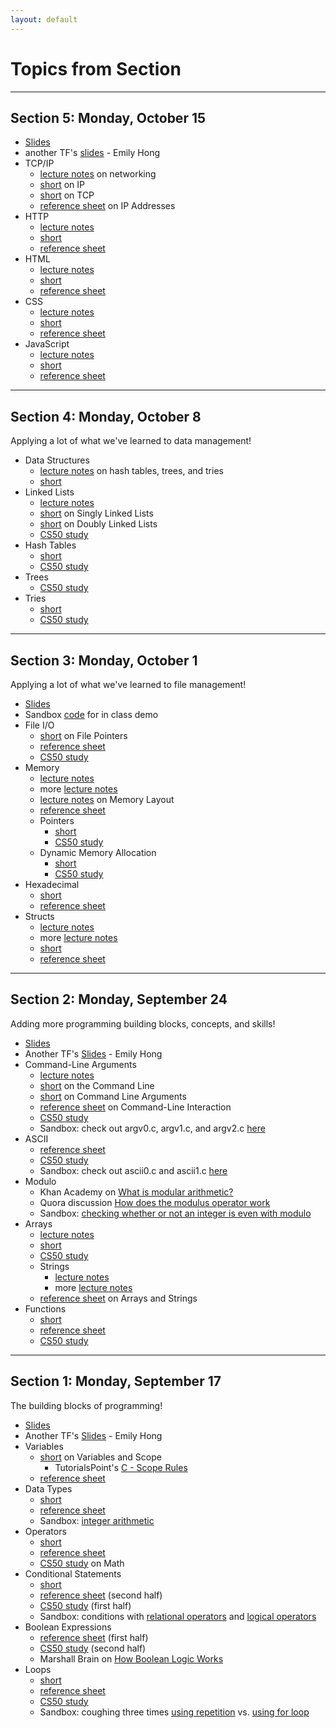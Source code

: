 ```yaml
---
layout: default
---
```


# Topics from Section

---

## Section 5: Monday, October 15
* [Slides](https://docs.google.com/presentation/d/10C6JuFb3v0zvv4mK3Pr_FubZi4h9vkZ7rzJrPBIXuFY/edit?usp=sharing)
* another TF's [slides](https://docs.google.com/presentation/d/1YP_AqbUC6BiZWuhwc42TgGrgFXBoQNLJjA6gzYaA8lY/edit?usp=sharing) - Emily Hong
* TCP/IP
    * [lecture notes](https://cs50.harvard.edu/2018/fall/weeks/5/notes/#networking) on networking
    * [short](https://www.youtube.com/watch?v=A1g9SokDJSU) on IP
    * [short](https://www.youtube.com/watch?v=GP7uvI_6uas) on TCP
    * [reference sheet](https://www.dropbox.com/sh/5y662ey1hc4sde4/AABDvDRUIUfMzW_158F6gS2sa/IP%20Addresses.pdf?dl=0) on IP Addresses
* HTTP
    * [lecture notes](https://cs50.harvard.edu/2018/fall/weeks/5/notes/#http)
    * [short](https://www.youtube.com/watch?v=4axL8Gfw2nI)
    * [reference sheet](https://www.dropbox.com/sh/5y662ey1hc4sde4/AADhzytWLAZus8RisR_Gqgtba/HTTP.pdf?dl=0)
* HTML
    * [lecture notes](https://cs50.harvard.edu/2018/fall/weeks/5/notes/#html)
    * [short](https://www.youtube.com/watch?v=YK78KhMf7bs)
    * [reference sheet](https://www.dropbox.com/sh/5y662ey1hc4sde4/AACgvGnsCdGx38qUwWIdOk-La/HTML.pdf?dl=0)
* CSS
    * [lecture notes](https://cs50.harvard.edu/2018/fall/weeks/5/notes/#css)
    * [short](https://www.youtube.com/watch?v=Ub3FKU21ubk)
    * [reference sheet](https://www.dropbox.com/sh/5y662ey1hc4sde4/AADDrjXL_R2WriHoQ17P4Drha/CSS.pdf?dl=0)
* JavaScript
    * [lecture notes](https://cs50.harvard.edu/2018/fall/weeks/5/notes/#javascript)
    * [short](https://www.youtube.com/watch?v=Z93IaNfavZw)
    * [reference sheet](https://www.dropbox.com/sh/5y662ey1hc4sde4/AAB6bGVtKDSfXRnnAA02Wc5oa/JavaScript.pdf?dl=0)

---

## Section 4: Monday, October 8
Applying a lot of what we've learned to data management!
* Data Structures
    * [lecture notes](https://cs50.harvard.edu/2018/fall/weeks/4/notes/#more-data-structures) on hash tables, trees, and tries
    * [short](https://www.youtube.com/watch?v=3uGchQbk7g8&index=14&t=0s&list=PLhQjrBD2T381k8ul4WQ8SQ165XqY149WW)
* Linked Lists
    * [lecture notes](https://cs50.harvard.edu/2018/fall/weeks/4/notes/#linked-lists)
    * [short](https://www.youtube.com/watch?v=zQI3FyWm144&index=45&t=0s&list=PLhQjrBD2T381k8ul4WQ8SQ165XqY149WW) on Singly Linked Lists
    * [short](https://www.youtube.com/watch?v=FHMPswJDCvU&index=19&t=2s&list=PLhQjrBD2T381k8ul4WQ8SQ165XqY149WW) on Doubly Linked Lists
    * [CS50 study](https://study.cs50.net/linked_lists)
* Hash Tables
    * [short](https://www.youtube.com/watch?v=nvzVHwrrub0&index=25&t=0s&list=PLhQjrBD2T381k8ul4WQ8SQ165XqY149WW)
    * [CS50 study](https://study.cs50.net/hashtables)
* Trees
    * [CS50 study](https://study.cs50.net/trees)
* Tries
    * [short](https://www.youtube.com/watch?v=MC-iQHFdEDI&index=50&t=5s&list=PLhQjrBD2T381k8ul4WQ8SQ165XqY149WW)
    * [CS50 study](https://study.cs50.net/tries)

---

## Section 3: Monday, October 1
Applying a lot of what we've learned to file management!
* [Slides](https://docs.google.com/presentation/d/1Ca1NdbLSlZr5l9woeBxSaCxANLOgewMSq7V52XebVCk/edit?usp=sharing)
* Sandbox [code](http://bit.ly/2NhtUN3) for in class demo
* File I/O
    * [short](https://www.youtube.com/watch?v=bOF-SpEAYgk&index=21&t=863s&list=PLhQjrBD2T381k8ul4WQ8SQ165XqY149WW) on File Pointers
    * [reference sheet](https://www.dropbox.com/sh/5y662ey1hc4sde4/AACjgHN3NtSKk4ShsRDFd_Sja?dl=0&preview=File+I%3AO.pdf)
    * [CS50 study](https://study.cs50.net/io)
* Memory
    * [lecture notes](https://cs50.harvard.edu/2018/fall/weeks/2/notes/#memory)
    * more [lecture notes](https://cs50.harvard.edu/2018/fall/weeks/3/notes/#memory)
    * [lecture notes](https://cs50.harvard.edu/2018/fall/weeks/3/notes/#memory-layout) on Memory Layout
    * [reference sheet](https://www.dropbox.com/sh/5y662ey1hc4sde4/AACjgHN3NtSKk4ShsRDFd_Sja?dl=0&preview=Memory.pdf)
    * Pointers
        * [short](https://www.youtube.com/watch?v=XISnO2YhnsY&index=40&t=347s&list=PLhQjrBD2T381k8ul4WQ8SQ165XqY149WW)
        * [CS50 study](https://study.cs50.net/pointers)
    * Dynamic Memory Allocation
        * [short](https://www.youtube.com/watch?v=xa4ugmMDhiE&t=422s&list=PLhQjrBD2T381k8ul4WQ8SQ165XqY149WW&index=20)
        * [CS50 study](https://study.cs50.net/malloc)
* Hexadecimal
    * [short](https://www.youtube.com/watch?v=u_atXp-NF6w&t=0s&list=PLhQjrBD2T381k8ul4WQ8SQ165XqY149WW&index=26)
    * [reference sheet](https://www.dropbox.com/sh/5y662ey1hc4sde4/AACjgHN3NtSKk4ShsRDFd_Sja?dl=0&preview=Hexadecimal.pdf)
* Structs
    * [lecture notes](https://cs50.harvard.edu/2018/fall/weeks/3/notes/#structs)
    * more [lecture notes](https://cs50.harvard.edu/2018/fall/weeks/4/notes/#structs)
    * [short](https://www.youtube.com/watch?v=N5pA7RvvQDg&index=48&t=6s&list=PLhQjrBD2T381k8ul4WQ8SQ165XqY149WW)
    * [reference sheet](https://www.dropbox.com/sh/5y662ey1hc4sde4/AACjgHN3NtSKk4ShsRDFd_Sja?dl=0&preview=Structures+and+Encapsulation.pdf)

---

## Section 2: Monday, September 24
Adding more programming building blocks, concepts, and skills!
* [Slides](https://docs.google.com/presentation/d/1GbsJT52j_9AMKoV9pHn4kXkAB1A_aBLheaAPVGgavuQ/edit?usp=sharing)
* Another TF's [Slides](https://docs.google.com/presentation/d/1pnrKwaQn7fLF6-LI7DS6M8RGgmbaZpXRJyBhu6GWy80/edit?usp=sharing) - Emily Hong
* Command-Line Arguments
    * [lecture notes](https://cs50.harvard.edu/2018/fall/weeks/2/notes/#command-line-arguments)
    * [short](https://www.youtube.com/watch?v=BnJ013X02b8&index=9&t=42s&list=PLhQjrBD2T381k8ul4WQ8SQ165XqY149WW) on the Command Line
    * [short](https://www.youtube.com/watch?v=AI6Ccfno6Pk&index=10&t=0s&list=PLhQjrBD2T381k8ul4WQ8SQ165XqY149WW) on Command Line Arguments
    * [reference sheet](https://www.dropbox.com/sh/5y662ey1hc4sde4/AACjgHN3NtSKk4ShsRDFd_Sja?dl=0&preview=Command-Line+Interaction.pdf) on Command-Line Interaction
    * [CS50 study](https://study.cs50.net/argv)
    * Sandbox: check out argv0.c, argv1.c, and argv2.c [here](https://sandbox.cs50.io/d555da37-fecb-41ef-a62f-810b7aca361b)
* ASCII
    * [reference sheet](https://www.dropbox.com/sh/5y662ey1hc4sde4/AACjgHN3NtSKk4ShsRDFd_Sja?dl=0&preview=ASCII.pdf)
    * [CS50 study](https://study.cs50.net/ascii)
    * Sandbox: check out ascii0.c and ascii1.c [here](https://sandbox.cs50.io/d555da37-fecb-41ef-a62f-810b7aca361b)
* Modulo
    * Khan Academy on [What is modular arithmetic?](https://www.khanacademy.org/computing/computer-science/cryptography/modarithmetic/a/what-is-modular-arithmetic)
    * Quora discussion [How does the modulus operator work](https://www.quora.com/C-Programming-How-does-the-modulus-operator-work-when-we-divide-a-smaller-number-by-a-larger-number-For-example-3-5-or-5-10)
    * Sandbox: [checking whether or not an integer is even with modulo](https://sandbox.cs50.io/f297672c-bb9b-4312-8cc6-d93589b903a6)
* Arrays
    * [lecture notes](https://cs50.harvard.edu/2018/fall/weeks/2/notes/#arrays)
    * [short](https://www.youtube.com/watch?v=K1yC1xshF40&list=PLhQjrBD2T381k8ul4WQ8SQ165XqY149WW&index=5&t=0s)
    * [CS50 study](https://study.cs50.net/arrays)
    * Strings
        * [lecture notes](https://cs50.harvard.edu/2018/fall/weeks/2/notes/#strings)
        * more [lecture notes](https://cs50.harvard.edu/2018/fall/weeks/3/notes/#strings)
    * [reference sheet](https://www.dropbox.com/sh/5y662ey1hc4sde4/AACjgHN3NtSKk4ShsRDFd_Sja?dl=0&preview=Arrays+and+Strings.pdf) on Arrays and Strings
* Functions
    * [short](https://www.youtube.com/watch?v=n1glFqt3g38&list=PLhQjrBD2T381k8ul4WQ8SQ165XqY149WW&index=23&t=0s)
    * [reference sheet](https://www.dropbox.com/sh/5y662ey1hc4sde4/AACjgHN3NtSKk4ShsRDFd_Sja?dl=0&preview=Functions.pdf)
    * [CS50 study](https://study.cs50.net/functions)

---

## Section 1: Monday, September 17
The building blocks of programming!
* [Slides](https://docs.google.com/presentation/d/1ySMY0u8XyB4ZAUnUw7kGKg6jQsevqW-C_MDhAJEBC9c/edit?usp=sharing)
* Another TF's [Slides](https://docs.google.com/presentation/d/1q0OrbrRJUJpM6DqBjaNZex_ZMwK6X0uNs3Pc6YCr5nc/edit?usp=sharing) - Emily Hong
* Variables
    * [short](https://www.youtube.com/watch?v=GiFbdVGjF9I&index=51&t=13s&list=PLhQjrBD2T381k8ul4WQ8SQ165XqY149WW) on Variables and Scope
        * TutorialsPoint's [C - Scope Rules](https://www.tutorialspoint.com/cprogramming/c_scope_rules.htm)
    * [reference sheet](https://www.dropbox.com/sh/5y662ey1hc4sde4/AACjgHN3NtSKk4ShsRDFd_Sja?dl=0&preview=Variables.pdf)
* Data Types
    * [short](https://www.youtube.com/watch?v=Fc9htmvVZ9U&index=15&t=0s&list=PLhQjrBD2T381k8ul4WQ8SQ165XqY149WW)
    * [reference sheet](https://www.dropbox.com/sh/5y662ey1hc4sde4/AACjgHN3NtSKk4ShsRDFd_Sja?dl=0&preview=Data+Types.pdf)
    * Sandbox: [integer arithmetic](https://sandbox.cs50.io/81ce942d-6738-4ba5-8234-70cfef878c6b)
* Operators
    * [short](https://www.youtube.com/watch?v=f1xZf4iJDWE&index=39&t=0s&list=PLhQjrBD2T381k8ul4WQ8SQ165XqY149WW)
    * [reference sheet](https://www.dropbox.com/sh/5y662ey1hc4sde4/AACjgHN3NtSKk4ShsRDFd_Sja?dl=0&preview=Operators.pdf)
    * [CS50 study](https://study.cs50.net/math) on Math
* Conditional Statements
    * [short](https://www.youtube.com/watch?v=1wsaV5nVC7g&index=12&t=0s&list=PLhQjrBD2T381k8ul4WQ8SQ165XqY149WW)
    * [reference sheet](https://www.dropbox.com/sh/5y662ey1hc4sde4/AACjgHN3NtSKk4ShsRDFd_Sja?dl=0&preview=Boolean+Expressions.pdf) (second half)
    * [CS50 study](https://study.cs50.net/conditions) (first half)
    * Sandbox: conditions with [relational operators](https://sandbox.cs50.io/d9afecfd-134a-4b1d-ba8e-da4fdf534419) and [logical operators](https://sandbox.cs50.io/5d1edd15-6de4-41fa-af55-c0fad7a9ebcb)
* Boolean Expressions
    * [reference sheet](https://www.dropbox.com/sh/5y662ey1hc4sde4/AACjgHN3NtSKk4ShsRDFd_Sja?dl=0&preview=Boolean+Expressions.pdf) (first half)
    * [CS50 study](https://study.cs50.net/conditions) (second half)
    * Marshall Brain on [How Boolean Logic Works](https://computer.howstuffworks.com/boolean.htm)
* Loops
    * [short](https://www.youtube.com/watch?v=WgX8e_O7eG8&index=35&t=0s&list=PLhQjrBD2T381k8ul4WQ8SQ165XqY149WW)
    * [reference sheet](https://www.dropbox.com/sh/5y662ey1hc4sde4/AACjgHN3NtSKk4ShsRDFd_Sja?dl=0&preview=Loops.pdf)
    * [CS50 study](https://study.cs50.net/loops)
    * Sandbox: coughing three times [using repetition](https://sandbox.cs50.io/bf681204-8eb6-4b5c-b090-ed357f8c81ad) vs. [using for loop](https://sandbox.cs50.io/13d0d8fd-c493-4386-9f94-6438e784ccbb)
